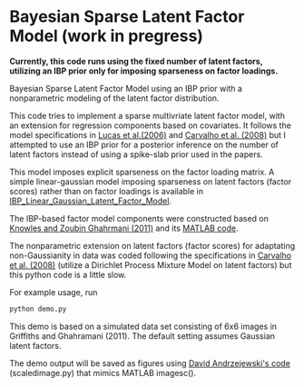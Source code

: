 # Bayesian Sparse Latent Factor Model (work in pregress)

**Currently, this code runs using the fixed number of latent factors, utilizing an IBP prior only for imposing sparseness on factor loadings.**

Bayesian Sparse Latent Factor Model using an IBP prior with a nonparametric modeling of the latent factor distribution.

This code tries to implement a sparse multivriate latent factor model, with an extension for regression components based on covariates. It follows the model specifications in [Lucas et al.(2006)](http://ftp.stat.duke.edu/WorkingPapers/06-01.pdf) and [Carvalho et al. (2008)](https://www.ncbi.nlm.nih.gov/pmc/articles/PMC3017385/) but I attempted to use an IBP prior for a posterior inference on the number of latent factors instead of using a spike-slab prior used in the papers. 

This model imposes explicit sparseness on the factor loading matrix. A simple linear-gaussian model imposing sparseness on latent factors (factor scores) rather than on factor loadings is available in [IBP_Linear_Gaussian_Latent_Factor_Model](https://github.com/jaehyunjoo/IBP_Linear_Gaussian_Latent_Factor_Model).

The IBP-based factor model components were constructed based on [Knowles and Zoubin Ghahrmani (2011)](https://www.jstor.org/stable/23024862?seq=1#page_scan_tab_contents) and its [MATLAB code](https://github.com/davidaknowles/nsfa).

The nonparametric extension on latent factors (factor scores) for adaptating non-Gaussianity in data was coded following the specifications in [Carvalho et al. (2008)](https://www.ncbi.nlm.nih.gov/pmc/articles/PMC3017385/) (utilize a Dirichlet Process Mixture Model on latent factors) but this python code is a little slow. 

For example usage, run

```python
python demo.py
```
This demo is based on a simulated data set consisting of 6x6 images in Griffiths and Ghahramani (2011). The default setting assumes Gaussian latent factors. 

The demo output will be saved as figures using [David Andrzejewski's code](https://github.com/davidandrzej/PyIBP) (scaledimage.py) that mimics MATLAB imagesc().

